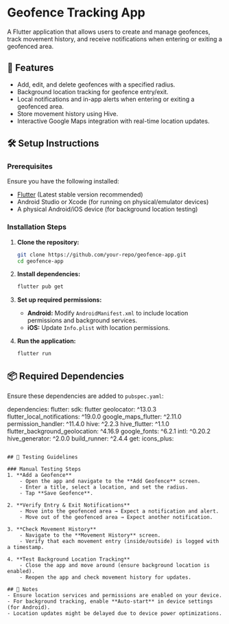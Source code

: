 # Geofence Tracking App

A Flutter application that allows users to create and manage geofences, track movement history, and receive notifications when entering or exiting a geofenced area.

## 🚀 Features
- Add, edit, and delete geofences with a specified radius.
- Background location tracking for geofence entry/exit.
- Local notifications and in-app alerts when entering or exiting a geofenced area.
- Store movement history using Hive.
- Interactive Google Maps integration with real-time location updates.

## 🛠️ Setup Instructions

### Prerequisites
Ensure you have the following installed:
- [Flutter](https://flutter.dev/docs/get-started/install) (Latest stable version recommended)
- Android Studio or Xcode (for running on physical/emulator devices)
- A physical Android/iOS device (for background location testing)

### Installation Steps
1. **Clone the repository:**
   ```sh
   git clone https://github.com/your-repo/geofence-app.git
   cd geofence-app
   ```

2. **Install dependencies:**
   ```sh
   flutter pub get
   ```

3. **Set up required permissions:**
    - **Android:** Modify `AndroidManifest.xml` to include location permissions and background services.
    - **iOS:** Update `Info.plist` with location permissions.

4. **Run the application:**
   ```sh
   flutter run
   ```

## 📦 Required Dependencies
Ensure these dependencies are added to `pubspec.yaml`:


dependencies:
flutter:
sdk: flutter
geolocator: ^13.0.3
flutter_local_notifications: ^19.0.0
google_maps_flutter: ^2.11.0
permission_handler: ^11.4.0
hive: ^2.2.3
hive_flutter: ^1.1.0
flutter_background_geolocation: ^4.16.9
google_fonts: ^6.2.1
intl: ^0.20.2
hive_generator: ^2.0.0
build_runner: ^2.4.4
get:
icons_plus:
```

## 🧪 Testing Guidelines

### Manual Testing Steps
1. **Add a Geofence**
    - Open the app and navigate to the **Add Geofence** screen.
    - Enter a title, select a location, and set the radius.
    - Tap **Save Geofence**.

2. **Verify Entry & Exit Notifications**
    - Move into the geofenced area → Expect a notification and alert.
    - Move out of the geofenced area → Expect another notification.

3. **Check Movement History**
    - Navigate to the **Movement History** screen.
    - Verify that each movement entry (inside/outside) is logged with a timestamp.

4. **Test Background Location Tracking**
    - Close the app and move around (ensure background location is enabled).
    - Reopen the app and check movement history for updates.

## 📌 Notes
- Ensure location services and permissions are enabled on your device.
- For background tracking, enable **Auto-start** in device settings (for Android).
- Location updates might be delayed due to device power optimizations.



